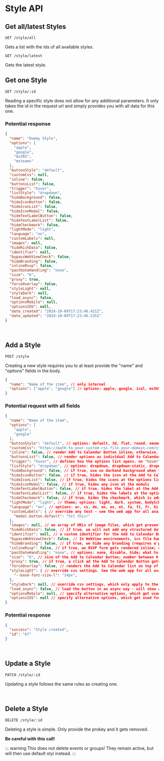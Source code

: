 
# Style API

## Get all/latest Styles

```
GET /style/all
```

Gets a list with the ids of all available styles.

```
GET /style/latest
```

Gets the latest style.

## Get one Style

```
GET /style/:id
```

Reading a specific style does not allow for any additional parameters. It only takes the id in the request url and simply provides you with all data for this one.

### Potential response

```json
{
  "name": "Dummy Style",
  "options": [
    "apple",
    "google",
    "ms365",
    "msteams"
  ],
  "buttonStyle": "default",
  "customCss": null,
  "inline": false,
  "buttonsList": false,
  "trigger": "hover",
  "listStyle": "dropdown",
  "hideBackground": false,
  "hideIconButton": false,
  "hideIconList": false,
  "hideIconModal": false,
  "hideTextLabelButton": false,
  "hideTextLabelList": false,
  "hideCheckmark": false,
  "lightMode": "light",
  "language": "en",
  "customLabels": null,
  "images": null,
  "hideRichData": false,
  "identifier": null,
  "bypassWebViewCheck": false,
  "hideBranding": false,
  "inlineRsvp": false,
  "pastDateHandling": "none",
  "size": "6",
  "proxy": true,
  "forceOverlay": false,
  "styleLight": null,
  "styleDark": null,
  "load_async": false,
  "optionsMobile": null,
  "optionsIOS": null,
  "date_created": "2024-10-09T17:23:46.421Z",
  "date_updated": "2024-10-09T17:23:46.535Z"
}
```

<br />

## Add a Style

```
POST /style
```

Creating a new style requires you to at least provide the "name" and "options" fields in the body.

```json
{
  "name": "Name of the item", // only internal
  "options": ["apple", "google"] // options: apple, google, ical, ms365, msteams, outlookcom, yahoo
}
```

### Potential request with all fields

```json
{
  "name": "Name of the item",
  "options": [
    "apple",
    "google"
  ],
  "buttonStyle": "default", // options: default, 3d, flat, round, neumorphism, text, date, custom (requires customCSS to be set)
  "customCss": "https://path-to-your-custom-css-file.your-domain.com/style.css", // load your own custom css file (use in combination with buttonStyle "custom")
  "inline": false, // render Add to Calendar Button inline; otherwise, block style
  "buttonsList": false, // render options as individual Add to Calendar Buttons
  "trigger": "hover", // defines how the options list opens. on "hover", or "click" (some combinations of other parameters force one or the other!)
  "listStyle": "dropdown", // options: dropdown, dropdown-static, dropup-static, overlay, modal
  "hideBackground": false, // if true, use no darkend background when the options list opens
  "hideIconButton": false, // if true, hides the icon at the Add to Calendar Button
  "hideIconList": false, // if true, hides the icons at the options list
  "hideIconModal": false, // if true, hides any icon at the modals
  "hideTextLabelButton": false, // if true, hides the label at the Add to Calendar Button
  "hideTextLabelList": false, // if true, hides the labels at the options list
  "hideCheckmark": false, // if true, hides the checkmark, which is added to the Add to Calendar Button when an event got saved
  "lightMode": "light", // theme; options: light, dark, system, bodyScheme
  "language": "en", // options: ar, cs, de, en, es, et, fa, fi, fr, hi, id, it, ja, ko, nl, no, ro, pl, pt, sv, tr, vi, zh
  "customLabels": { // override any text - see the web app for all available labels
    "modal.button.default": "hit this!"
  },
  "images": null, // an array of URLs of image files, which get presented towards search engines and Co as meta data
  "hideRichData": false, // if true, we will not add any structured data about the event
  "identifier": null, // a custom identifier for the Add to Calendar Button, which gets used for tracking purposes
  "bypassWebViewCheck": false, // In WebView environments, ics file handling usually gets blocked and we show a small guide. If set true, we would still force the download. Use if you are putting the button into your own app that you can control.
  "hideBranding": false, // if true, we hide any branding (requires a plan higher than "hobby")
  "inlineRsvp": false, // if true, an RSVP form gets rendered inline; otherwise, we render a button, which opens it inside a modal
  "pastDateHandling": "none", // options: none, disable, hide; what to do with the Add to Calendar Button, if an event is in the past
  "size": "6", // size of the Add to Calendar Button; number between 0 and 10
  "proxy": true, // if true, a click ad the Add to Calendar Button gets routet through our proxy. Required for our tracking to track the clicks. Pre-checks the targeted calendar and shows alternatives and guidance if not available
  "forceOverlay": false, // renders the Add to Calendar list on top of all other element in a forced way. Compute intensive! Only use, if you experience problems with the default setup
  "styleLight": { // override css settings. See the web app for all available options, which are based on the used ButtonStyle
    "--base-font-size-l": "14px",
  },
  "styleDark": null, // override css settings, which only apply to the dark mode version
  "load_async": false, // load the button in an async way - will show a placeholder first
  "optionsMobile": null, // specify alternative options, which get used for mobile devices
  "optionsIOS": null // specify alternative options, which get used for iOS devices; if set, "optionsMobile" will only target Android
}
```

### Potential response

```json
{
  "success": "Style created",
  "id": "67"
}
```

<br />

## Update a Style

```
PATCH /style/:id
```

Updating a style follows the same rules as creating one.

<br />

## Delete a Style

```
DELETE /style/:id
```

Deleting a style is simple. Only provide the prokey and it gets removed.

**Be careful with this call!**

::: warning This does not delete events or groups!
They remain active, but will then use default styl instead.
:::
